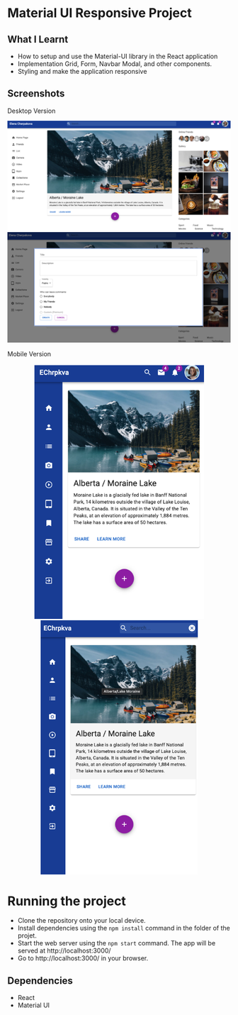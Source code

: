 # Material UI Responsive Project 

## What I Learnt

* How to setup and use the Material-UI library in the React application
* Implementation Grid, Form, Navbar Modal, and other components.
* Styling and make the application responsive

## Screenshots

Desktop Version

!["front-page"](https://github.com/ElenaCherpakova/mui-practice/blob/46c39dc1c51d9da86ea1bb5be2ffc16a5e6ccd18/public/photos/photoOne.png)
!["front-pageTwo"](https://github.com/ElenaCherpakova/mui-practice/blob/f71c227eeac048c2858d02f958e18dfeda8b0ef2/public/photos/photoTwo.png)


<div>Mobile Version</div>
<br/>
<div align="center">
<img src="https://github.com/ElenaCherpakova/mui-practice/blob/f71c227eeac048c2858d02f958e18dfeda8b0ef2/public/photos/photoMobileVersionTwo.png" width="383"/> <img src="https://github.com/ElenaCherpakova/mui-practice/blob/f71c227eeac048c2858d02f958e18dfeda8b0ef2/public/photos/photoMobileVersionOne.png" width="355"/> 
</div>
 
  
# Running the project
* Clone the repository onto your local device.
* Install dependencies using the `npm install` command in the folder of the projet.
* Start the web server using the `npm start` command. The app will be served at http://localhost:3000/
* Go to http://localhost:3000/ in your browser.



## Dependencies

* React
* Material UI
